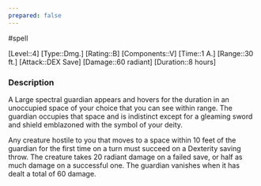 ```yaml
---
prepared: false
---
```

#spell

[Level::4]
[Type::Dmg.]
[Rating::B]
[Components::V]
[Time::1 A.]
[Range::30 ft.]
[Attack::DEX Save]
[Damage::60 radiant]
[Duration::8 hours]
### Description

A Large spectral guardian appears and hovers for the duration in an unoccupied space of your choice that you can see within range. The guardian occupies that space and is indistinct except for a gleaming sword and shield emblazoned with the symbol of your deity.

Any creature hostile to you that moves to a space within 10 feet of the guardian for the first time on a turn must succeed on a Dexterity saving throw. The creature takes 20 radiant damage on a failed save, or half as much damage on a successful one. The guardian vanishes when it has dealt a total of 60 damage.